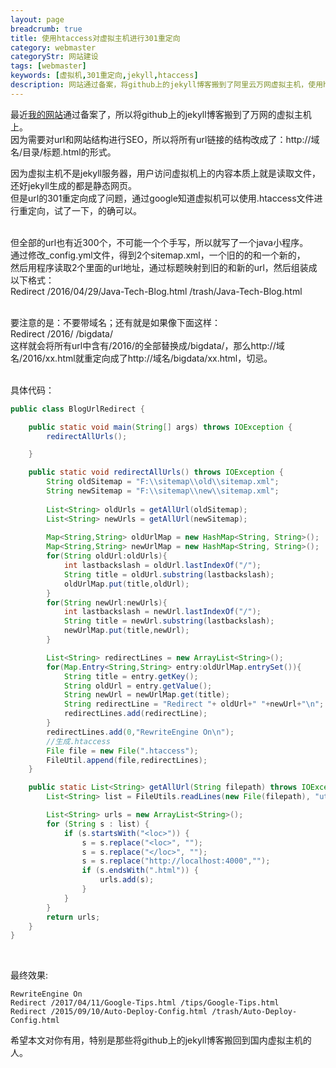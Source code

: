 ```yaml
---
layout: page
breadcrumb: true
title: 使用htaccess对虚拟主机进行301重定向
category: webmaster
categoryStr: 网站建设
tags: [webmaster]
keywords: [虚拟机,301重定向,jekyll,htaccess]
description: 网站通过备案，将github上的jekyll博客搬到了阿里云万网虚拟主机，使用htacess进行301重定向
---
```


最近<a href="/">我的网站</a>通过备案了，所以将github上的jekyll博客搬到了万网的虚拟主机上。  
因为需要对url和网站结构进行SEO，所以将所有url链接的结构改成了：http://域名/目录/标题.html的形式。 
<br>

因为虚拟主机不是jekyll服务器，用户访问虚拟机上的内容本质上就是读取文件，还好jekyll生成的都是静态网页。  
但是url的301重定向成了问题，通过google知道虚拟机可以使用.htaccess文件进行重定向，试了一下，的确可以。  
<br>


但全部的url也有近300个，不可能一个个手写，所以就写了一个java小程序。  
通过修改_config.yml文件，得到2个sitemap.xml，一个旧的的和一个新的，  
然后用程序读取2个里面的url地址，通过标题映射到旧的和新的url，然后组装成以下格式：  
Redirect /2016/04/29/Java-Tech-Blog.html /trash/Java-Tech-Blog.html  
<br>


要注意的是：不要带域名；还有就是如果像下面这样：  
Redirect /2016/ /bigdata/  
这样就会将所有url中含有/2016/的全部替换成/bigdata/，那么http://域名/2016/xx.html就重定向成了http://域名/bigdata/xx.html，切忌。     
<br>


具体代码：  
```java
public class BlogUrlRedirect {

    public static void main(String[] args) throws IOException {
        redirectAllUrls();

    }

    public static void redirectAllUrls() throws IOException {
        String oldSitemap = "F:\\sitemap\\old\\sitemap.xml";
        String newSitemap = "F:\\sitemap\\new\\sitemap.xml";
        
        List<String> oldUrls = getAllUrl(oldSitemap);
        List<String> newUrls = getAllUrl(newSitemap);
        
        Map<String,String> oldUrlMap = new HashMap<String, String>();
        Map<String,String> newUrlMap = new HashMap<String, String>();
        for(String oldUrl:oldUrls){
            int lastbackslash = oldUrl.lastIndexOf("/");
            String title = oldUrl.substring(lastbackslash);
            oldUrlMap.put(title,oldUrl);
        }
        for(String newUrl:newUrls){
            int lastbackslash = newUrl.lastIndexOf("/");
            String title = newUrl.substring(lastbackslash);
            newUrlMap.put(title,newUrl);
        }

        List<String> redirectLines = new ArrayList<String>();
        for(Map.Entry<String,String> entry:oldUrlMap.entrySet()){
            String title = entry.getKey();
            String oldUrl = entry.getValue();
            String newUrl = newUrlMap.get(title);
            String redirectLine = "Redirect "+ oldUrl+" "+newUrl+"\n";
            redirectLines.add(redirectLine);
        }
        redirectLines.add(0,"RewriteEngine On\n");
        //生成.htaccess
        File file = new File(".htaccess");
        FileUtil.append(file,redirectLines);
    }

    public static List<String> getAllUrl(String filepath) throws IOException {
        List<String> list = FileUtils.readLines(new File(filepath), "utf-8");

        List<String> urls = new ArrayList<String>();
        for (String s : list) {
            if (s.startsWith("<loc>")) {
                s = s.replace("<loc>", "");
                s = s.replace("</loc>", "");
                s = s.replace("http://localhost:4000","");
                if (s.endsWith(".html")) {
                    urls.add(s);
                }
            }
        }
        return urls;
    }
}

```
<br>

最终效果:  
```
RewriteEngine On
Redirect /2017/04/11/Google-Tips.html /tips/Google-Tips.html
Redirect /2015/09/10/Auto-Deploy-Config.html /trash/Auto-Deploy-Config.html

```

希望本文对你有用，特别是那些将github上的jekyll博客搬回到国内虚拟主机的人。  


